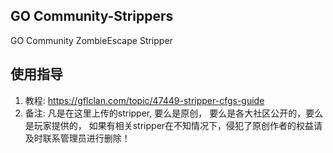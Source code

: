 ## GO Community-Strippers
GO Community ZombieEscape Stripper

## 使用指导

1. 教程: https://gflclan.com/topic/47449-stripper-cfgs-guide
2. 备注: 凡是在这里上传的stripper, 要么是原创， 要么是各大社区公开的，要么是玩家提供的，
如果有相关stripper在不知情况下，侵犯了原创作者的权益请及时联系管理员进行删除！
